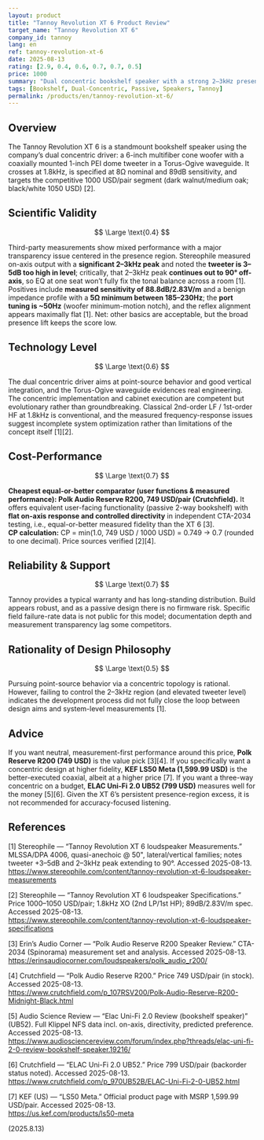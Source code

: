 ```yaml
---
layout: product
title: "Tannoy Revolution XT 6 Product Review"
target_name: "Tannoy Revolution XT 6"
company_id: tannoy
lang: en
ref: tannoy-revolution-xt-6
date: 2025-08-13
rating: [2.9, 0.4, 0.6, 0.7, 0.7, 0.5]
price: 1000
summary: "Dual concentric bookshelf speaker with a strong 2–3kHz presence-region peak that compromises transparency despite reasonable build quality"
tags: [Bookshelf, Dual-Concentric, Passive, Speakers, Tannoy]
permalink: /products/en/tannoy-revolution-xt-6/
---
```

## Overview

The Tannoy Revolution XT 6 is a standmount bookshelf speaker using the company’s dual concentric driver: a 6-inch multifiber cone woofer with a coaxially mounted 1-inch PEI dome tweeter in a Torus-Ogive waveguide. It crosses at 1.8kHz, is specified at 8Ω nominal and 89dB sensitivity, and targets the competitive 1000 USD/pair segment (dark walnut/medium oak; black/white 1050 USD) [2].

## Scientific Validity

$$ \Large \text{0.4} $$

Third-party measurements show mixed performance with a major transparency issue centered in the presence region. Stereophile measured on-axis output with a **significant 2–3kHz peak** and noted the **tweeter is 3–5dB too high in level**; critically, that 2–3kHz peak **continues out to 90° off-axis**, so EQ at one seat won’t fully fix the tonal balance across a room [1]. Positives include **measured sensitivity of 88.8dB/2.83V/m** and a benign impedance profile with a **5Ω minimum between 185–230Hz**; the **port tuning is ~50Hz** (woofer minimum-motion notch), and the reflex alignment appears maximally flat [1]. Net: other basics are acceptable, but the broad presence lift keeps the score low.

## Technology Level

$$ \Large \text{0.6} $$

The dual concentric driver aims at point-source behavior and good vertical integration, and the Torus-Ogive waveguide evidences real engineering. The concentric implementation and cabinet execution are competent but evolutionary rather than groundbreaking. Classical 2nd-order LF / 1st-order HF at 1.8kHz is conventional, and the measured frequency-response issues suggest incomplete system optimization rather than limitations of the concept itself [1][2].

## Cost-Performance

$$ \Large \text{0.7} $$

**Cheapest equal-or-better comparator (user functions & measured performance): Polk Audio Reserve R200, 749 USD/pair (Crutchfield).** It offers equivalent user-facing functionality (passive 2-way bookshelf) with **flat on-axis response and controlled directivity** in independent CTA-2034 testing, i.e., equal-or-better measured fidelity than the XT 6 [3].  
**CP calculation:** CP = min(1.0, 749 USD / 1000 USD) = 0.749 → 0.7 (rounded to one decimal). Price sources verified [2][4].

## Reliability & Support

$$ \Large \text{0.7} $$

Tannoy provides a typical warranty and has long-standing distribution. Build appears robust, and as a passive design there is no firmware risk. Specific field failure-rate data is not public for this model; documentation depth and measurement transparency lag some competitors.

## Rationality of Design Philosophy

$$ \Large \text{0.5} $$

Pursuing point-source behavior via a concentric topology is rational. However, failing to control the 2–3kHz region (and elevated tweeter level) indicates the development process did not fully close the loop between design aims and system-level measurements [1].

## Advice

If you want neutral, measurement-first performance around this price, **Polk Reserve R200 (749 USD)** is the value pick [3][4]. If you specifically want a concentric design at higher fidelity, **KEF LS50 Meta (1,599.99 USD)** is the better-executed coaxial, albeit at a higher price [7]. If you want a three-way concentric on a budget, **ELAC Uni-Fi 2.0 UB52 (799 USD)** measures well for the money [5][6]. Given the XT 6’s persistent presence-region excess, it is not recommended for accuracy-focused listening.

## References

[1] Stereophile — “Tannoy Revolution XT 6 loudspeaker Measurements.” MLSSA/DPA 4006, quasi-anechoic @ 50", lateral/vertical families; notes tweeter +3–5dB and 2–3kHz peak extending to 90°. Accessed 2025-08-13.  
https://www.stereophile.com/content/tannoy-revolution-xt-6-loudspeaker-measurements

[2] Stereophile — “Tannoy Revolution XT 6 loudspeaker Specifications.” Price 1000–1050 USD/pair; 1.8kHz XO (2nd LP/1st HP); 89dB/2.83V/m spec. Accessed 2025-08-13.  
https://www.stereophile.com/content/tannoy-revolution-xt-6-loudspeaker-specifications

[3] Erin’s Audio Corner — “Polk Audio Reserve R200 Speaker Review.” CTA-2034 (Spinorama) measurement set and analysis. Accessed 2025-08-13.  
https://erinsaudiocorner.com/loudspeakers/polk_audio_r200/

[4] Crutchfield — “Polk Audio Reserve R200.” Price 749 USD/pair (in stock). Accessed 2025-08-13.  
https://www.crutchfield.com/p_107RSV200/Polk-Audio-Reserve-R200-Midnight-Black.html

[5] Audio Science Review — “Elac Uni-Fi 2.0 Review (bookshelf speaker)” (UB52). Full Klippel NFS data incl. on-axis, directivity, predicted preference. Accessed 2025-08-13.  
https://www.audiosciencereview.com/forum/index.php?threads/elac-uni-fi-2-0-review-bookshelf-speaker.19216/

[6] Crutchfield — “ELAC Uni-Fi 2.0 UB52.” Price 799 USD/pair (backorder status noted). Accessed 2025-08-13.  
https://www.crutchfield.com/p_970UB52B/ELAC-Uni-Fi-2-0-UB52.html

[7] KEF (US) — “LS50 Meta.” Official product page with MSRP 1,599.99 USD/pair. Accessed 2025-08-13.  
https://us.kef.com/products/ls50-meta

(2025.8.13)

